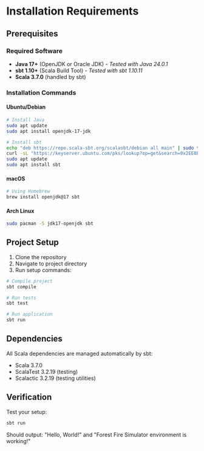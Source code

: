 # Installation Requirements

## Prerequisites

### Required Software
- **Java 17+** (OpenJDK or Oracle JDK) - *Tested with Java 24.0.1*
- **sbt 1.10+** (Scala Build Tool) - *Tested with sbt 1.10.11*
- **Scala 3.7.0** (handled by sbt)

### Installation Commands

#### Ubuntu/Debian
```bash
# Install Java
sudo apt update
sudo apt install openjdk-17-jdk

# Install sbt
echo "deb https://repo.scala-sbt.org/scalasbt/debian all main" | sudo tee /etc/apt/sources.list.d/sbt.list
curl -sL "https://keyserver.ubuntu.com/pks/lookup?op=get&search=0x2EE0EA64E40A89B84B2DF73499E82A75642AC823" | sudo apt-key add
sudo apt update
sudo apt install sbt
```

#### macOS
```bash
# Using Homebrew
brew install openjdk@17 sbt
```

#### Arch Linux
```bash
sudo pacman -S jdk17-openjdk sbt
```

## Project Setup

1. Clone the repository
2. Navigate to project directory
3. Run setup commands:

```bash
# Compile project
sbt compile

# Run tests
sbt test

# Run application
sbt run
```

## Dependencies

All Scala dependencies are managed automatically by sbt:
- Scala 3.7.0
- ScalaTest 3.2.19 (testing)
- Scalactic 3.2.19 (testing utilities)

## Verification

Test your setup:
```bash
sbt run
```

Should output: "Hello, World!" and "Forest Fire Simulator environment is working!"